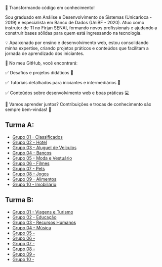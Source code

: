 🚀 Transformando código em conhecimento!

Sou graduado em Análise e Desenvolvimento de Sistemas (Unicarioca - 2019) e especialista em Banco de Dados (UniBF - 2020). Atuo como instrutor de TI no Firjan SENAI, formando novos profissionais e ajudando a construir bases sólidas para quem está ingressando na tecnologia.

💡 Apaixonado por ensino e desenvolvimento web, estou consolidando minha expertise, criando projetos práticos e conteúdos que facilitam a jornada de aprendizado dos iniciantes.

📌 No meu GitHub, você encontrará:

✅ Desafios e projetos didáticos 📂

✅ Tutoriais detalhados para iniciantes e intermediários 📘

✅ Conteúdos sobre desenvolvimento web e boas práticas 💻

💬 Vamos aprender juntos? Contribuições e trocas de conhecimento são sempre bem-vindas! 🚀

## Turma A:

- [Grupo 01 - Classificados](https://www.canva.com/design/DAGhtBnWEqw/HYQEgVNoKKBfuyMujbCg0w/edit?authuser=1) 
- [Grupo 02 - Hotel](https://www.canva.com/design/DAGh73wVYY4/Iehg4KrMXemD41pIm9P8Yw/edit?authuser=1)
- [Grupo 03 - Aluguel de Veículos](https://www.canva.com/design/DAGhtdmct5o/ttRiwuEqe2H9-sF3e1zTUw/view?utm_content=DAGhtdmct5o&utm_campaign=designshare&utm_medium=link2&utm_source=uniquelinks&utlId=h8238e45975&authuser=1)
- [Grupo 04 - Bancos](https://www.canva.com/design/DAGh0q7SNH0/tlQfYTHt9bSxOk1AYL8PgA/edit?authuser=1)
- [Grupo 05 - Moda e Vestuário](https://www.canva.com/design/DAGhtL7Aiic/IT34P5UEcbRZsjhRvPLhgw/edit?authuser=1)
- [Grupo 06 - Filmes](https://www.canva.com/design/DAGhs4VLSyk/x6f6hR7m2DjiYoD1R-HKCA/edit?authuser=1)
- [Grupo 07 - Pets](https://www.canva.com/design/DAGhtPaEfh8/hO9Js7l3bgRX8P5Wns5n0A/edit?authuser=1)
- [Grupo 08 - Jogos](https://www.canva.com/design/DAGhs_XkY8E/xYywdCgsaneuGdFHbGsI5g/edit?authuser=1)
- [Grupo 09 - Alimentos](https://www.canva.com/design/DAGhtAP6q8Y/JdzHV23KZatEtfVlTPZNQA/edit?utm_content=DAGhtAP6q8Y&utm_campaign=designshare&utm_medium=link2&utm_source=sharebutton)
- [Grupo 10 - Imobiliário](https://www.canva.com/design/DAGWLWwQGbw/8cnypfwPnscNoBdj8YwOZA/edit?authuser=1)


## Turma B:

- [Grupo 01 - Viagens e Turismo](https://www.canva.com/design/DAGhm8f6_gg/Z-j-BOHhDyNzEb1np40Wmw/edit?authuser=0)
- [Grupo 02 - Educação](https://www.canva.com/design/DAGhnJo5Syg/QgqPfNaPMSMfTyD3TCN6EA/edit)
- [Grupo 03 - Recursos Humanos](https://www.canva.com/design/DAGhmyPvxYs/YyrSvyeUD7_RtZMb6U99LQ/edit?authuser=0)
- [Grupo 04 - Música](https://www.canva.com/design/DAGhm6J9EI4/uB1P2jS1p5zdfqn2ODASIQ/edit?authuser=0)
- [Grupo 05 - ]()
- [Grupo 06 - ]()
- [Grupo 07 - ]()
- [Grupo 08 - ]()
- [Grupo 09 - ]()
- [Grupo 10 - ]()



